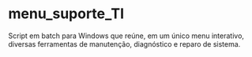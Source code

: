 # menu_suporte_TI
Script em batch para Windows que reúne, em um único menu interativo, diversas ferramentas de manutenção, diagnóstico e reparo de sistema.
